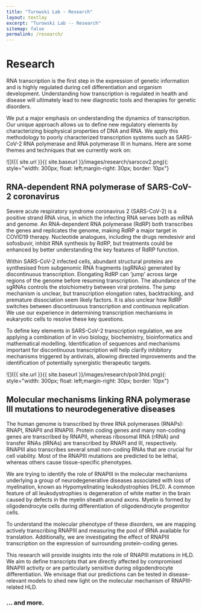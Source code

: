 ```yaml
---
title: "Turowski Lab - Research"
layout: textlay
excerpt: "Turowski Lab -- Research"
sitemap: false
permalink: /research/
---
```


# Research

RNA transcription is the first step in the expression of genetic information and is highly regulated during cell differentiation and organism development. Understanding how transcription is regulated in health and disease will ultimately lead to new diagnostic tools and therapies for genetic disorders.

We put a major emphasis on understanding the dynamics of transcription. Our unique approach allows us to define new regulatory elements by characterizing biophysical properties of DNA and RNA. We apply this methodology to poorly characterized transcription systems such as SARS-CoV-2 RNA polymerase and RNA polymerase III in humans.
Here are some themes and techniques that we currently work on:

![]({{ site.url }}{{ site.baseurl }}/images/research/sarscov2.png){: style="width: 300px; float: left;margin-right: 30px; border: 10px"}

## RNA-dependent RNA polymerase of SARS-CoV-2 coronavirus
Severe acute respiratory syndrome coronavirus 2 (SARS-CoV-2) is a positive strand RNA virus, in which the infecting RNA serves both as mRNA and genome. An RNA-dependent RNA polymerase (RdRP) both transcribes the genes and replicates the genome, making RdRP a major target in COVID19 therapy. Nucleotide analogues, including the drugs remdesivir and sofosbuvir, inhibit RNA synthesis by RdRP, but treatments could be enhanced by better understanding the key features of RdRP function.

Within SARS-CoV-2 infected cells, abundant structural proteins are synthesised from subgenomic RNA fragments (sgRNAs) generated by discontinuous transcription. Elongating RdRP can ‘jump’ across large regions of the genome before resuming transcription. The abundance of the sgRNAs controls the stoichiometry between viral proteins. The jump mechanism is unclear, but transcription elongation rates, backtracking, and premature dissociation seem likely factors. It is also unclear how RdRP switches between discontinuous transcription and continuous replication. We use our experience in determining transcription mechanisms in eukaryotic cells to resolve these key questions.

To define key elements in SARS-CoV-2 transcription regulation, we are applying a combination of in vivo biology, biochemistry, bioinformatics and mathematical modelling. Identification of sequences and mechanisms important for discontinuous transcription will help clarify inhibitory mechanisms triggered by antivirals, allowing directed improvements and the identification of potentially synergistic therapeutic targets.

![]({{ site.url }}{{ site.baseurl }}/images/research/polr3hld.png){: style="width: 300px; float: left;margin-right: 30px; border: 10px"}

## Molecular mechanisms linking RNA polymerase III mutations to neurodegenerative diseases
The human genome is transcribed by three RNA polymerases (RNAPs): RNAPI, RNAPII and RNAPIII. Protein coding genes and many non-coding genes are transcribed by RNAPII, whereas ribosomal RNA (rRNA) and transfer RNAs (tRNAs) are transcribed by RNAPI and III, respectively. RNAPIII also transcribes several small non-coding RNAs that are crucial for cell viability. Most of the RNAPIII mutations are predicted to be lethal, whereas others cause tissue-specific phenotypes.

We are trying to identify the role of RNAPIII in the molecular mechanisms underlying a group of neurodegenerative diseases associated with loss of myelination, known as Hypomyelinating leukodystrophies (HLD). A common feature of all leukodystrophies is degeneration of white matter in the brain caused by defects in the myelin sheath around axons. Myelin is formed by oligodendrocyte cells during differentiation of oligodendrocyte progenitor cells.

To understand the molecular phenotype of these disorders, we are mapping actively transcribing RNAPIII and measuring the pool of tRNA available for translation. Additionally, we are investigating the effect of RNAPIII transcription on the expression of surrounding protein-coding genes.

This research will provide insights into the role of RNAPIII mutations in HLD. We aim to define transcripts that are directly affected by compromised RNAPIII activity or are particularly sensitive during oligodendrocyte differentiation. We envisage that our predictions can be tested in disease-relevant models to shed new light on the molecular mechanism of RNAPIII-related HLD.


### ... and more.
